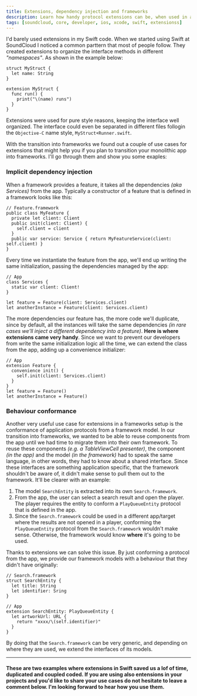 ```yaml
---
title: Extensions, dependency injection and frameworks
description: Learn how handy protocol extensions can be, when used in a frameworks architecture.
tags: [soundcloud, core, developer, ios, xcode, swift, extensionss]
---
```


I'd barely used extensions in my Swift code. When we started using Swift at SoundCloud I noticed a common parttern that most of people follow. They created extensions to organize the interface methods in different _"namespaces"_. As shown in the example below:

```language-swift
struct MyStruct {
  let name: String
}

extension MyStruct {
  func run() {
    print("\(name) runs")
  }
}
```

Extensions were used for pure style reasons, keeping the interface well organized. The interface could even be separated in different files follogin the `Objective-C` name style, `MyStruct+Runner.swift`.

With the transition into frameworks we found out a couple of use cases for extensions that might help you if you plan to transition your monolithic app into frameworks. I'll go through them and show you some exaples:

### Implicit dependency injection

When a framework provides a feature, it takes all the dependencies _(aka Services)_ from the app. Typically a constructor of a feature that is defined in a framework looks like this:

```language-swift
// Feature.framework
public class MyFeature {
  private let client: Client
  public init(client: Client) {
    self.client = client
  }
  public var service: Service { return MyFeatureService(client: self.client) }
}

```

Every time we instantiate the feature from the app, we'll end up writing the same initialization, passing the dependencies managed by the app:

```language-swift
// App
class Services {
  static var client: Client!
}

let feature = Feature(client: Services.client)
let anotherInstance = Feature(client: Services.client)
```

The more dependencies our feature has, the more code we'll duplicate, since by default, all the instances will take the same dependencies _(in rare cases we'll inject a different dependency into a feature)_. **Here is where extensions came very handy**. Since we want to prevent our developers from write the same initialization logic all the time, we can extend the class from the app, adding up a convenience initializer:

```language-swift
// App
extension Feature {
  convenience init() {
    self.init(client: Services.client)
  }
}
let feature = Feature()
let anotherInstance = Feature()
```

### Behaviour conformance

Another very useful use case for extensions in a frameworks setup is the conformance of application protocols from a framework model. In our transition into frameworks, we wanted to be able to reuse components from the app until we had time to migrate them into their own framework. To reuse these components _(e.g. a TableViewCell presenter)_, the component _(in the app)_ and the model _(in the framework)_ had to speak the same language, in other words, they had to know about a shared interface. Since these interfaces are something application specific, that the framework shouldn't be aware of, it didn't make sense to pull them out to the framework. It'll be clearer with an example:

1. The model `SearchEntity` is extracted into its own `Search.framework`.
2. From the app, the user can select a search result and open the player. The player requires the entity to conform a `PlayQueueEntity` protocol that is defined in the app.
3. Since the `Search.framework` could be used in a different app/target where the results are not opened in a player, conforming the `PlayQueueEntity` protocol from the `Search.framework` wouldn't make sense. Otherwise, the framework would know **where** it's going to be used.

Thanks to extensions we can solve this issue. By just conforming a protocol from the app, we provide our framework models with a behaviour that they didn't have originally:

```language-swift
// Search.framework
struct SearchEntity {
  let title: String
  let identifier: Sring
}

// App
extension SearchEntity: PlayQueueEntity {
  let artworkUrl: URL {
    return "xxxx/\(self.identifier)"
  }
}
```

By doing that the `Search.framework` can be very generic, and depending on where they are used, we extend the interfaces of its models.

---

#### These are two examples where extensions in Swift saved us a lof of time, duplicated and coupled coded. If you are using also entensions in your projects and you'd like to share your use cases do not hesitate to leave a comment below. I'm looking forward to hear how you use them.
